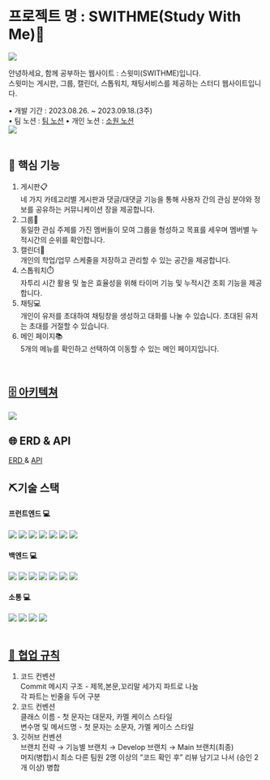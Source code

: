 # 프로젝트 명 : SWITHME(Study With Me)📕 
<img src="https://drive.google.com/uc?id=1BSPPXwC5nxy_Eqex_-pRwvmUXJszUi0Y"/>

안녕하세요, 함께 공부하는 웹사이트 : 스윗미(SWITHME)입니다.
<br>스윗미는 게시판, 그룹, 캘린더, 스톱워치, 채팅서비스를 제공하는 스터디 웹사이트입니다.

• 개발 기간 : 2023.08.26. ~ 2023.09.18.(3주)
<br> • 팀 노션 : [팀 노션](https://rowan-pufferfish-a5a.notion.site/SWITHME-7f7439e749f14811b222065339171abe?pvs=4)
• 개인 노션 : [소원 노션](https://rowan-pufferfish-a5a.notion.site/SWITHME-884f77ca6e294588a2ffe745900de845?pvs=4)
<br>
<img src="https://drive.google.com/uc?id=1ycENGrTHndcqJIcovlP4X-CnNy1VERtU" />
 <br><br>
 <div>
        <h2>📌 핵심 기능</h2>
        <ol>
            <li>게시판📋</li>
            네 가지 카테고리별 게시판과 댓글/대댓글 기능을 통해 사용자 간의 관심 분야와 정보를 공유하는 커뮤니케이션 장을 제공합니다.
            <li>그룹👥</li>
            동일한 관심 주제를 가진 멤버들이 모여 그룹을 형성하고 목표를 세우며 멤버별 누적시간의 순위를 확인합니다.   
            <li>캘린더📆</li>
            개인의 학업/업무 스케줄을 저장하고 관리할 수 있는 공간을 제공합니다.
            <li>스톱워치⏱️</li>
            자투리 시간 활용 및 높은 효율성을 위해 타이머 기능 및 누적시간 조회 기능을 제공합니다.
            <li>채팅💻</li>
            개인이 유저를 초대하여 채팅창을 생성하고 대화를 나눌 수 있습니다. 초대된 유저는 초대를 거절할 수 있습니다.
            <li>메인 페이지📚</li>
            5개의 메뉴를 확인하고 선택하여 이동할 수 있는 메인 페이지입니다.
        </ol>
    </div>
 <br>
<h2><a href="https://rowan-pufferfish-a5a.notion.site/SWITHME-884f77ca6e294588a2ffe745900de845" >🗄️ 아키텍쳐</a></h2>
<img src="https://drive.google.com/uc?id=14yPLmV5HJks5JwxcZH2yNLUyuK4ILX4o" />

<h2>🌐 ERD & API</h2>
<a href="https://www.erdcloud.com/d/nsyTLkMBDYAbSdHum" > ERD </a> &
<a href="https://www.notion.so/API-01750d96374a4aa9afc58ab496c0a65e?pvs=4" > API</a>

<br>
<h2>⛏️기술 스택</h2>
<h4>프런트엔드 💻</h4>
<div>
    <img src="https://img.shields.io/badge/HTML5-E34F26?style=flat&logo=HTML5&logoColor=white" />
    <img src="https://img.shields.io/badge/CSS3-1572B6?style=flat&logo=CSS3&logoColor=white" />
    <img src="https://img.shields.io/badge/JavaScript-F7DF1E?style=flat&logo=JavaScript&logoColor=white"/>
    <img src="https://img.shields.io/badge/jQuery-0769AD?style=flat&logo=jQuery&logoColor=white"/>
    <img src="https://img.shields.io/badge/thymeleaf-005F0F?style=flat&logo=thymeleaf&logoColor=white"/>
     <img src="https://img.shields.io/badge/bootstrap-3178C6?style=flat&logo=bootstrap&logoColor=white"/>
    <img src="https://img.shields.io/badge/mysql-4479A1?style=flat&logo=mysql&logoColor=white"/>
</div>

<h4>백엔드 💻 </h4>
<div>
    <img src="https://img.shields.io/badge/Java-007396?style=flat&logo=Java&logoColor=white" />
    <img src="https://img.shields.io/badge/intellijidea-000000?style=flat&logo=intellijidea&logoColor=white" />
    <img src="https://img.shields.io/badge/apachetomcat-F8DC75?style=flat&logo=apachetomcat&logoColor=white" />
    <img src="https://img.shields.io/badge/springboot-6DB33F?style=flat&logo=springboot&logoColor=white"/>
    <img src="https://img.shields.io/badge/springsecurity-6DB33F?style=flat&logo=springsecurity&logoColor=white"/>
    <img src="https://img.shields.io/badge/amazons3-569A31?style=flat&logo=amazons3&logoColor=white"/>
    <img src="https://img.shields.io/badge/amazonec2-FF9900?style=flat&logo=amazonec2&logoColor=white"/>
</div>

<h4>소통 💻 </h4>
<div>
    <img src="https://img.shields.io/badge/github-181717?style=flat&logo=github&logoColor=white" />
    <img src="https://img.shields.io/badge/slack-4A154B?style=flat&logo=slack&logoColor=white" />
    <img src="https://img.shields.io/badge/notion-000000?style=flat&logo=notion&logoColor=white" />
    <img src="https://img.shields.io/badge/figma-F24E1E?style=flat&logo=figma&logoColor=white" />
</div>

<br>
<h2><a href="https://www.notion.so/0599f43749c2427c853fa95cdaa8b238?pvs=4">🤝 협업 규칙</a></h2>
<div>
       <ol>
           <li>코드 컨벤션</li>
           Commit 메시지 구조 - 제목,본문,꼬리말 세가지 파트로 나눔
           <br> 각 파트는 빈줄을 두어 구분
           <li>코드 컨벤션</li>
           클래스 이름 - 첫 문자는 대문자, 카멜 케이스 스타일 
           <br> 변수명 및 메서드명 - 첫 문자는 소문자, 가멜 케이스 스타일
           <li>깃허브 컨벤션</li>
           브랜치 전략 → 기능별 브랜치 → Develop 브랜치 → Main 브랜치(최종)
           <br> 머지(병합)시 최소 다른 팀원 2명 이상의 “코드 확인 후” 리뷰 남기고 나서 (승인 2개 이상) 병합
       </ol>
 </div>

